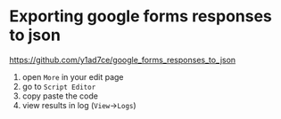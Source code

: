 # Exporting google forms responses to json

https://github.com/y1ad7ce/google_forms_responses_to_json

1. open `More` in your edit page
2. go to `Script Editor`
3. copy paste the code
4. view results in log (`View`->`Logs`)

